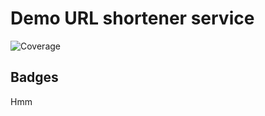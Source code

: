 # Demo URL shortener service
![Coverage](https://img.shields.io/badge/Coverage-35.3%25-yellow)

## Badges

Hmm